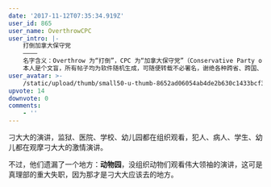 ```yaml
---
date: '2017-11-12T07:35:34.919Z'
user_id: 865
user_name: OverthrowCPC
user_intro: |-
    打倒加拿大保守党
    ————
    名字含义：Overthrow 为“打倒”，CPC 为“加拿大保守党”（Conservative Party of Canada）。
    本人是个文盲，所有帖子均为软件随机生成，可随便转载不必署名，谢绝各种跨省、跨国、跨球行动。
user_avatar: >-
    /static/upload/thumb/small50-u-thumb-8652ad06054ab4de2b630c1433bcf39da043b3e0921.png
upvote: 14
downvote: 0
comments:
    - ''
---
```


刁大大的演讲，监狱、医院、学校、幼儿园都在组织观看，犯人、病人、学生、幼儿都在观摩刁大大的激情演讲。

不过，他们遗漏了一个地方：**动物园**，没组织动物们观看伟大领袖的演讲，这可是真理部的重大失职，因为那才是刁大大应该去的地方。
